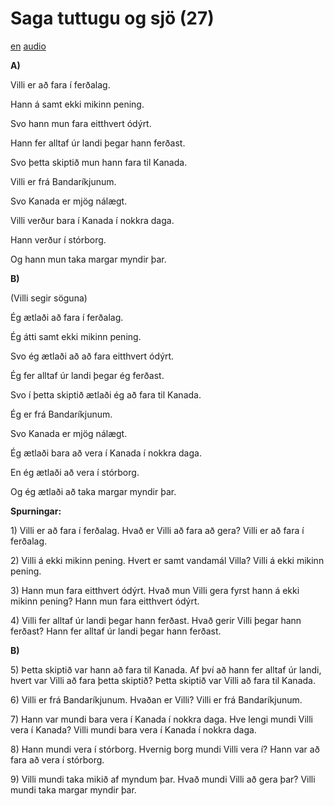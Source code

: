 # Saga tuttugu og sjö (27)

[en](../en/story_27.md)
[audio](../audio/story_27.mp3)

**A)**

Villi er að fara í ferðalag.

Hann á samt ekki mikinn pening.

Svo hann mun fara eitthvert ódýrt.

Hann fer alltaf úr landi þegar hann ferðast.

Svo þetta skiptið mun hann fara til Kanada.

Villi er frá Bandaríkjunum.

Svo Kanada er mjög nálægt.

Villi verður bara í Kanada í nokkra daga.

Hann verður í stórborg.

Og hann mun taka margar myndir þar.

**B)**

(Villi segir söguna)

Ég ætlaði að fara í ferðalag.

Ég átti samt ekki mikinn pening.

Svo ég ætlaði að að fara eitthvert ódýrt.

Ég fer alltaf úr landi þegar ég ferðast.

Svo í þetta skiptið ætlaði ég að fara til Kanada.

Ég er frá Bandaríkjunum.

Svo Kanada er mjög nálægt.

Ég ætlaði bara að vera í Kanada í nokkra daga.

En ég ætlaði að vera í stórborg.

Og ég ætlaði að taka margar myndir þar.

**Spurningar:**

1\) Villi er að fara í ferðalag. Hvað er Villi að fara að gera? Villi er
að fara í ferðalag.

2\) Villi á ekki mikinn pening. Hvert er samt vandamál Villa? Villi á
ekki mikinn pening.

3\) Hann mun fara eitthvert ódýrt. Hvað mun Villi gera fyrst hann á ekki
mikinn pening? Hann mun fara eitthvert ódýrt.

4\) Villi fer alltaf úr landi þegar hann ferðast. Hvað gerir Villi þegar
hann ferðast? Hann fer alltaf úr landi þegar hann ferðast.

**B)**

5\) Þetta skiptið var hann að fara til Kanada. Af því að hann fer alltaf
úr landi, hvert var Villi að fara þetta skiptið? Þetta skiptið var Villi
að fara til Kanada.

6\) Villi er frá Bandaríkjunum. Hvaðan er Villi? Villi er frá
Bandaríkjunum.

7\) Hann var mundi bara vera í Kanada í nokkra daga. Hve lengi mundi
Villi vera í Kanada? Villi mundi bara vera í Kanada í nokkra daga.

8\) Hann mundi vera í stórborg. Hvernig borg mundi Villi vera í? Hann
var að fara að vera í stórborg.

9\) Villi mundi taka mikið af myndum þar. Hvað mundi Villi að gera þar?
Villi mundi taka margar myndir þar.
